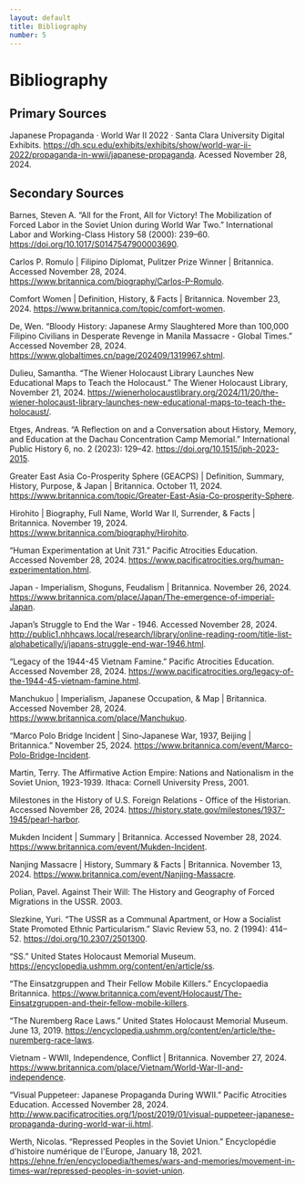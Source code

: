 ```yaml
---
layout: default
title: Bibliography
number: 5
---
```


# Bibliography

## Primary Sources
Japanese Propaganda · World War II 2022 · Santa Clara University Digital Exhibits. https://dh.scu.edu/exhibits/exhibits/show/world-war-ii-2022/propaganda-in-wwii/japanese-propaganda. Acessed November 28, 2024.

## Secondary Sources

Barnes, Steven A. “All for the Front, All for Victory! The Mobilization of Forced Labor in the Soviet Union during World War Two.” International Labor and Working-Class History 58 (2000): 239–60. https://doi.org/10.1017/S0147547900003690.

Carlos P. Romulo | Filipino Diplomat, Pulitzer Prize Winner | Britannica. Accessed November 28, 2024. https://www.britannica.com/biography/Carlos-P-Romulo.

Comfort Women | Definition, History, & Facts | Britannica. November 23, 2024. https://www.britannica.com/topic/comfort-women.

De, Wen. “Bloody History: Japanese Army Slaughtered More than 100,000 Filipino Civilians in Desperate Revenge in Manila Massacre - Global Times.” Accessed November 28, 2024. https://www.globaltimes.cn/page/202409/1319967.shtml.

Dulieu, Samantha. “The Wiener Holocaust Library Launches New Educational Maps to Teach the Holocaust.” The Wiener Holocaust Library, November 21, 2024. https://wienerholocaustlibrary.org/2024/11/20/the-wiener-holocaust-library-launches-new-educational-maps-to-teach-the-holocaust/.

Etges, Andreas. “A Reflection on and a Conversation about History, Memory, and Education at the Dachau Concentration Camp Memorial.” International Public History 6, no. 2 (2023): 129–42. https://doi.org/10.1515/iph-2023-2015.

Greater East Asia Co-Prosperity Sphere (GEACPS) | Definition, Summary, History, Purpose, & Japan | Britannica. October 11, 2024. https://www.britannica.com/topic/Greater-East-Asia-Co-prosperity-Sphere.

Hirohito | Biography, Full Name, World War II, Surrender, & Facts | Britannica. November 19, 2024. https://www.britannica.com/biography/Hirohito.

“Human Experimentation at Unit 731.” Pacific Atrocities Education. Accessed November 28, 2024. https://www.pacificatrocities.org/human-experimentation.html.

Japan - Imperialism, Shoguns, Feudalism | Britannica. November 26, 2024. https://www.britannica.com/place/Japan/The-emergence-of-imperial-Japan.

Japan’s Struggle to End the War - 1946. Accessed November 28, 2024. http://public1.nhhcaws.local/research/library/online-reading-room/title-list-alphabetically/j/japans-struggle-end-war-1946.html.

“Legacy of the 1944-45 Vietnam Famine.” Pacific Atrocities Education. Accessed November 28, 2024. https://www.pacificatrocities.org/legacy-of-the-1944-45-vietnam-famine.html.

Manchukuo | Imperialism, Japanese Occupation, & Map | Britannica. Accessed November 28, 2024. https://www.britannica.com/place/Manchukuo.

“Marco Polo Bridge Incident | Sino-Japanese War, 1937, Beijing | Britannica.” November 25, 2024. https://www.britannica.com/event/Marco-Polo-Bridge-Incident.

Martin, Terry. The Affirmative Action Empire: Nations and Nationalism in the Soviet Union, 1923-1939. Ithaca: Cornell University Press, 2001.

Milestones in the History of U.S. Foreign Relations - Office of the Historian. Accessed November 28, 2024. https://history.state.gov/milestones/1937-1945/pearl-harbor.

Mukden Incident | Summary | Britannica. Accessed November 28, 2024. https://www.britannica.com/event/Mukden-Incident.

Nanjing Massacre | History, Summary & Facts | Britannica. November 13, 2024. https://www.britannica.com/event/Nanjing-Massacre.

Polian, Pavel. Against Their Will: The History and Geography of Forced Migrations in the USSR. 2003.

Slezkine, Yuri. “The USSR as a Communal Apartment, or How a Socialist State Promoted Ethnic Particularism.” Slavic Review 53, no. 2 (1994): 414–52. https://doi.org/10.2307/2501300.

“SS.” United States Holocaust Memorial Museum. https://encyclopedia.ushmm.org/content/en/article/ss.

“The Einsatzgruppen and Their Fellow Mobile Killers.” Encyclopaedia Britannica. https://www.britannica.com/event/Holocaust/The-Einsatzgruppen-and-their-fellow-mobile-killers.

“The Nuremberg Race Laws.” United States Holocaust Memorial Museum. June 13, 2019. https://encyclopedia.ushmm.org/content/en/article/the-nuremberg-race-laws.

Vietnam - WWII, Independence, Conflict | Britannica. November 27, 2024. https://www.britannica.com/place/Vietnam/World-War-II-and-independence.

“Visual Puppeteer: Japanese Propaganda During WWII.” Pacific Atrocities Education. Accessed November 28, 2024. http://www.pacificatrocities.org/1/post/2019/01/visual-puppeteer-japanese-propaganda-during-world-war-ii.html.

Werth, Nicolas. “Repressed Peoples in the Soviet Union.” Encyclopédie d'histoire numérique de l'Europe, January 18, 2021. https://ehne.fr/en/encyclopedia/themes/wars-and-memories/movement-in-times-war/repressed-peoples-in-soviet-union.

